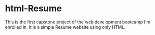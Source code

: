 # html-Resume
This is the first capstone project of the web development bootcamp I'm enrolled in. It is a simple  Resume website using only HTML.
